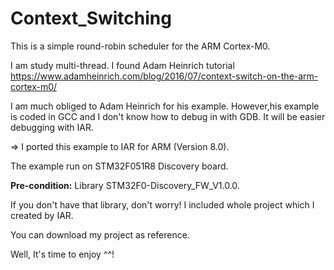 # Context_Switching
This is a simple round-robin scheduler for the ARM Cortex-M0.

I am study multi-thread. I found Adam Heinrich tutorial 
https://www.adamheinrich.com/blog/2016/07/context-switch-on-the-arm-cortex-m0/

I am much obliged to Adam Heinrich for his example.
However,his example is coded in GCC and I don't know how to debug in with GDB.
It will be easier debugging with IAR.

=>  I ported this example to IAR for ARM (Version 8.0).


The example run on STM32F051R8 Discovery board.

**Pre-condition:** 
Library STM32F0-Discovery_FW_V1.0.0.

If you don't have that library, don't worry!
I included whole project which I created by IAR.

You can download my project as reference.

Well, It's time to enjoy ^^!
